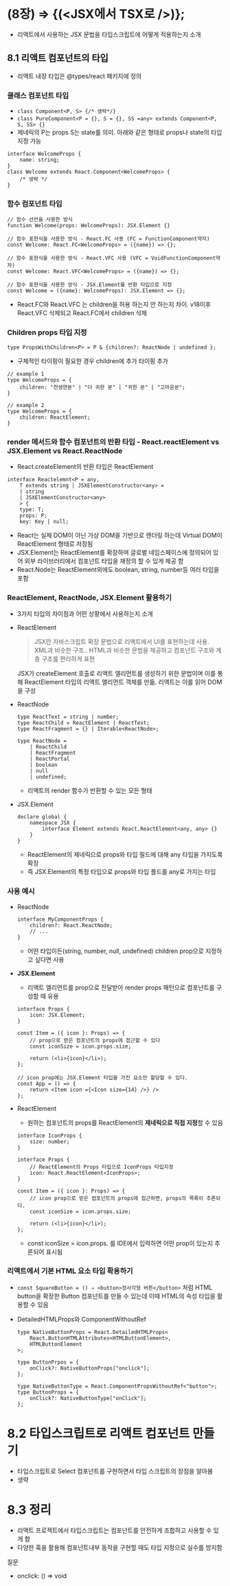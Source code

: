 # (8장) ⇒ {(<JSX에서 TSX로 />)};

- 리엑트에서 사용하는 JSX 문법을 타입스크립트에 어떻게 적용하는지 소개

## 8.1 리액트 컴포넌트의 타입

- 리액트 내장 타입은 @types/react 패키지에 정의

### 클래스 컴포넌트 타입

- `class Component<P, S> {/* 생략*/}`
- `class PureComponent<P = {}, S = {}, SS =any> extends Component<P, S, SS> {}`
- 제네릭의 P는 props S는 state를 의미. 아래와 같은 형태로 props나 state의 타입 지정 가능

```tsx
interface WelcomeProps { 
	name: string; 
}
class Welcome extends React.Component<WelcomeProps> {
	/* 생략 */
}
```

### 함수 컴포넌트 타입

```tsx
// 함수 선언을 사용한 방식
function Welcome(props: WelcomeProps): JSX.Element {}

// 함수 표현식을 사용한 방식 - React.FC 사용 (FC = FunctionComponent약자)
const Welcome: React.FC<WelcomeProps> = ({name}) => {};

// 함수 표현식을 사용한 방식 - React.VFC 사용 (VFC = VoidFunctionComponent약자)
const Welcome: React.VFC<WelcomeProps> = ({name}) => {};

// 함수 표현식을 사용한 방식 - JSX.Element를 반환 타입으로 지정
const Welcome = ({name}: WelcomeProps): JSX.Element => {};
```

- React.FC와 React.VFC 는 children을 허용 하는지 안 하는지 차이. v18이후 React.VFC 삭제되고 React.FC에서 children 삭제

### Children props 타입 지정

```tsx
type PropsWithChildren<P> = P & {children?: ReactNode | undefined };
```

- 구체적인 타이핑이 필요한 경우  children에 추가 타이핑 추가

```tsx
// example 1
type WelcomeProps = {
	children: "천생연분" | "더 귀한 분" | "귀한 분" | "고마운분";
}

// example 2
type WelcomeProps = {
	children: ReactElement;
}
```

### render 메서드와 함수 컴포넌트의 반환 타입 - React.reactElement vs JSX.Element vs React.ReactNode

- React.createElement의 반환 타입은 ReactElement

```tsx
interface Reactelemnt<P = any, 
	T extends string | JSXElementConstructor<any> =
	| string
	| JSXElementConstructor<any>
	> {
	type: T;
	props: P;
	key: Key | null;
```

- React는 실제 DOM이 아닌 가상 DOM을 기반으로 렌더링 하는데 Virtual DOM이 ReactElement 형태로 저장됨
- JSX.Element는 ReactElement를 확장하며 글로벌 네임스페이스에 정의되어 있어 외부 라이브러리에서 컴포넌트 타입을 재정의 할 수 있게 제공 함
- React.Node는 ReactElement외에도 boolean, string, number등 여러 타입을 포함

### ReactElement, ReactNode, JSX.Element 활용하기

- 3가지 타입의 차이점과 어떤 상황에서 사용하는지 소개
- ReactElement
    
    > JSX란
    자바스크립트 확장 문법으로 리액트에서 UI를 표현하는데 사용. XML과 비슷한 구조.. HTML과 비슷한 문법을 제공하고 컴포넌트 구조와 계층 구조를 편리하게 표현
    > 
    
    JSX가 createElement 호출로 리액트 엘리먼트를 생성하기 위한 문법이며 이를 통해 ReactElement 타입의 리액트 앨리먼트 객체를 만듦. 리액트는 이를 읽어 DOM을 구성
    
- ReactNode
    
    ```tsx
    type ReactText = string | number;
    type ReactChild = ReactElement | ReactText;
    type ReactFragment = {} | Iterable<ReactNode>;
    
    type ReactNode =
    	| ReactChild
    	| ReactFragment
    	| ReactPortal
    	| boolean
    	| null
    	| undefined;
    ```
    
    - 리액트의 render 함수가 반환할 수 있는 모든 형태
- JSX.Element
    
    ```tsx
    declare global {
    	namespace JSX {
    		interface Element extends React.ReactElement<any, any> {}
    	}
    }
    ```
    
    - ReactElement의 제네릭으로 props와 타입 필드에 대해 any 타입을 가지도록 확장
    - 즉 JSX.Element의 특정 타입으로 props와 타입 플드를 any로 가지는 타입

### 사용 예시

- ReactNode
    
    ```tsx
    interface MyComponentProps {
    	children?: React.ReactNode;
    	// ...
    }
    ```
    
    - 어떤 타입이든(string, number, null, undefined) children prop으로 지정하고 싶다면 사용
- **JSX.Element**
    - 리액트 엘리먼트를 prop으로 전달받아 render props 패턴으로 컴포넌트를 구성할 때 유용
    
    ```tsx
    interface Props {
    	icon: JSX.Element;
    }
    
    const Item = ({ icon }: Props) => {
    	// prop으로 받은 컴포넌트의 props에 접근할 수 있다
    	const iconSize = icon.props.size;
    	
    	return (<li>{icon}</li>);
    };
    
    // icon prop에는 JSX.Element 타입을 가진 요소만 할당할 수 있다.
    const App = () => {
    	return <Item icon ={<Icon size={14} />} />
    };
    ```
    
- ReactElement
    - 원하는 컴포넌트의 props를 ReactElement의 **제네릭으로 직접 지정**할 수 있음
    
    ```tsx
    interface IconProps {
    	size: number;
    }
    
    interface Props {
    	// ReactElement의 Props 타입으로 IconProps 타입지정
    	icon: React.ReactElement<IconProps>;
    }
    
    const Item = ({ icon }: Props) => {
    	// icon prop으로 받은 컴포넌트의 props에 접근하면, props의 목록이 추론되다.
    	const iconSize = icon.props.size;
    	
    	return (<li>{icon}</li>);
    };
    ```
    
    - const iconSize = icon.props. 를 IDE에서 입력하면 어떤 prop이 있는지 추론되어 표시됨

### 리액트에서 기본 HTML 요소 타입 확용하기

- `const SquareButton = () ⇒ <button>정사각형 버튼</button>` 처럼 HTML button을 확장한 Button 컴포넌트를 만들 수 있는데 이때 HTML의 속성 타입을 활용할 수 있음
- DetailedHTMLProps와 ComponentWithoutRef
    
    ```tsx
    type NativeButtonProps = React.DetailedHTMLProps<
    	React.ButtonHTMLAttributes<HTMLButtonElement>,
    	HTMLButtonElement
    >;
    
    type ButtonPrpos = {
    	onClick?: NativeButtonProps["onclick"];
    };
    ```
    
    ```tsx
    type NativeButtonType = React.ComponentPropsWithoutRef<"button">;
    type ButtonProps = {
    	onClick?: NativeButtonType["onClick"];
    };
    ```
    

# 8.2 타입스크립트로 리액트 컴포넌트 만들기

- 타입스크립트로 Select 컴포넌트를 구현하면서 타입 스크립트의 장점을 알아봄
- 생략

# 8.3 정리

- 리액트 프로젝트에서 타입스크립트는 컴포넌트를 안전하게 조합하고 사용할 수 있게 함
- 다양한 훅을 활용해 컴포넌트내부 동작을 구현할 때도 타입 지정으로 실수를 방지함

질문

- onclick: () ⇒ void
